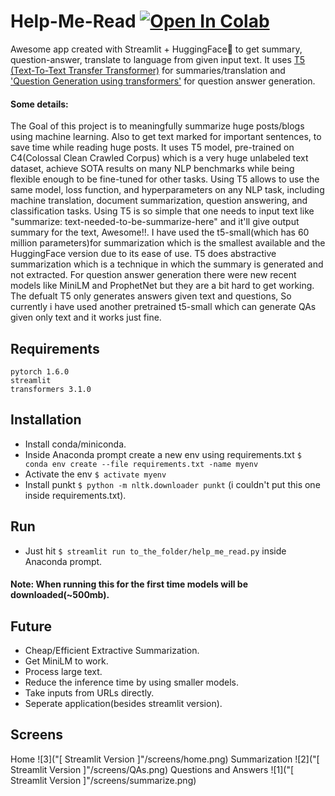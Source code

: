 # Help-Me-Read [![Open In Colab](https://colab.research.google.com/assets/colab-badge.svg)](https://colab.research.google.com/drive/1D-Gntt8EAPWyP2QEpKV6dnZCglTbXi32?usp=sharing)
Awesome app created with Streamlit + HuggingFace🤗 to get summary, question-answer, translate to language from given input text. It uses [T5 (Text-To-Text Transfer Transformer)](https://github.com/google-research/text-to-text-transfer-transformer#released-model-checkpoints) for summaries/translation and ['Question Generation using transformers'](https://github.com/patil-suraj/question_generation) for question answer generation.
#### Some details: 
The Goal of this project is to meaningfully summarize huge posts/blogs using machine learning. Also to get text marked for important sentences, to save time while reading huge posts. 
It uses T5 model, pre-trained on C4(Colossal Clean Crawled Corpus) which is a very huge unlabeled text dataset, achieve SOTA results on many NLP benchmarks while being flexible enough to be fine-tuned for other tasks. Using T5 allows to use the same model, loss function, and hyperparameters on any NLP task, including machine translation, document summarization, question answering, and classification tasks. Using T5 is so simple that one needs to input text like "summarize: text-needed-to-be-summarize-here" and it'll give output summary for the text, Awesome!!. I have used the t5-small(which has 60 million parameters)for summarization which is the smallest available and the HuggingFace version due to its ease of use. T5 does abstractive summarization which is a technique in which the summary is generated and not extracted. For question answer generation there were new recent models like MiniLM and ProphetNet but they are a bit hard to get working. The defualt T5 only generates answers given text and questions, So currently i have used another pretrained t5-small which can generate QAs given only text and it works just fine.   

## Requirements
```
pytorch 1.6.0
streamlit
transformers 3.1.0
```

## Installation
- Install conda/miniconda.
- Inside Anaconda prompt create a new env using requirements.txt `$ conda env create --file requirements.txt -name myenv`
- Activate the env `$ activate myenv`
- Install punkt `$ python -m nltk.downloader punkt` (i couldn't put this one inside requirements.txt).

## Run
- Just hit `$ streamlit run to_the_folder/help_me_read.py` inside Anaconda prompt.
#### Note: When running this for the first time models will be downloaded(~500mb).

## Future
- Cheap/Efficient Extractive Summarization.
- Get MiniLM to work.
- Process large text.
- Reduce the inference time by using smaller models.
- Take inputs from URLs directly.
- Seperate application(besides streamlit version).

## Screens
Home
![3]("[ Streamlit Version ]"/screens/home.png)
Summarization
![2]("[ Streamlit Version ]"/screens/QAs.png)
Questions and Answers
![1]("[ Streamlit Version ]"/screens/summarize.png)
